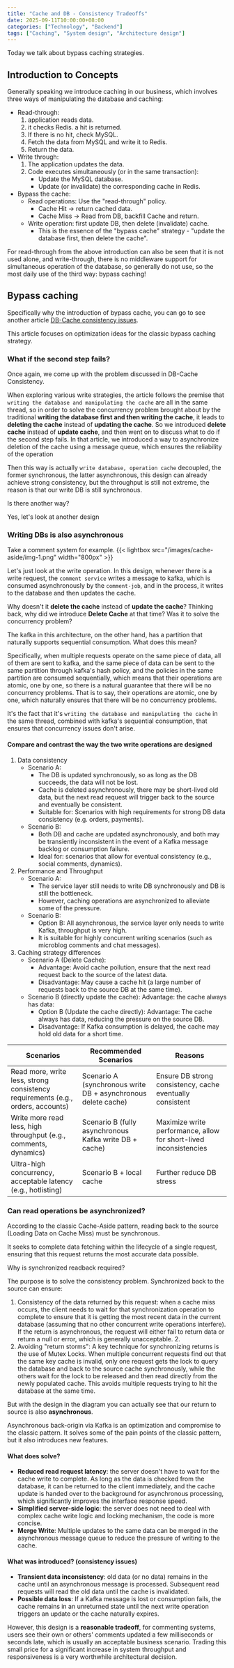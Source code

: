 ```yaml
---
title: "Cache and DB - Consistency Tradeoffs"
date: 2025-09-11T10:00:00+08:00
categories: ["Technology", "Backend"]
tags: ["Caching", "System design", "Architecture design"]
---
```


Today we talk about bypass caching strategies.

## Introduction to Concepts

Generally speaking we introduce caching in our business, which involves three ways of manipulating the database and caching:
- Read-through:
    1. application reads data.
    2. it checks Redis. a hit is returned.
    3. If there is no hit, check MySQL.
    4. Fetch the data from MySQL and write it to Redis.
    5. Return the data.
- Write through:
    1. The application updates the data.
    2. Code executes simultaneously (or in the same transaction):
       - Update the MySQL database.
       - Update (or invalidate) the corresponding cache in Redis.
- Bypass the cache:
    - Read operations: Use the "read-through" policy.
        - Cache Hit -> return cached data.
        - Cache Miss -> Read from DB, backfill Cache and return.
    - Write operation: first update DB, then delete (invalidate) cache.
        - This is the essence of the "bypass cache" strategy - "update the database first, then delete the cache".

For read-through from the above introduction can also be seen that it is not used alone, and write-through, there is no middleware support for simultaneous operation of the database, so generally do not use, so the most daily use of the third way: bypass caching!

## Bypass caching

Specifically why the introduction of bypass cache, you can go to see another article [DB-Cache consistency issues](https://www.crazyfrank.top/en/posts/db-cache-consistency-problem/).

This article focuses on optimization ideas for the classic bypass caching strategy.

### What if the second step fails?
Once again, we come up with the problem discussed in DB-Cache Consistency.

When exploring various write strategies, the article follows the premise that ``writing the database and manipulating the cache`` are all in the same thread, so in order to solve the concurrency problem brought about by the traditional **writing the database first and then writing the cache**, it leads to **deleting the cache** instead of **updating the cache**.
So we introduced **delete cache** instead of **update cache**, and then went on to discuss what to do if the second step fails. In that article, we introduced a way to asynchronize deletion of the cache using a message queue, which ensures the reliability of the operation

Then this way is actually `write database, operation cache` decoupled, the former synchronous, the latter asynchronous, this design can already achieve strong consistency, but the throughput is still not extreme, the reason is that our write DB is still synchronous.

Is there another way?

Yes, let's look at another design

### Writing DBs is also asynchronous

Take a comment system for example.
{{< lightbox src="/images/cache-aside/img-1.png" width="800px" >}}

Let's just look at the write operation. In this design, whenever there is a write request, the `comment service` writes a message to kafka, which is consumed asynchronously by the `comment-job`, and in the process, it writes to the database and then updates the cache.

Why doesn't it **delete the cache** instead of **update the cache**? Thinking back, why did we introduce **Delete Cache** at that time? Was it to solve the concurrency problem?

The kafka in this architecture, on the other hand, has a partition that naturally supports sequential consumption. What does this mean?

Specifically, when multiple requests operate on the same piece of data, all of them are sent to kafka, and the same piece of data can be sent to the same partition through kafka's hash policy, and the policies in the same partition are consumed sequentially, which means that their operations are atomic, one by one, so there is a natural guarantee that there will be no concurrency problems.
That is to say, their operations are atomic, one by one, which naturally ensures that there will be no concurrency problems.

It's the fact that it's `writing the database and manipulating the cache` in the same thread, combined with kafka's sequential consumption, that ensures that concurrency issues don't arise.

#### Compare and contrast the way the two write operations are designed

1. Data consistency
    - Scenario A:
        - The DB is updated synchronously, so as long as the DB succeeds, the data will not be lost.
        - Cache is deleted asynchronously, there may be short-lived old data, but the next read request will trigger back to the source and eventually be consistent.
        - Suitable for: Scenarios with high requirements for strong DB data consistency (e.g. orders, payments).
    - Scenario B:
        - Both DB and cache are updated asynchronously, and both may be transiently inconsistent in the event of a Kafka message backlog or consumption failure.
        - Ideal for: scenarios that allow for eventual consistency (e.g., social comments, dynamics).
2. Performance and Throughput
    - Scenario A:
        - The service layer still needs to write DB synchronously and DB is still the bottleneck.
        - However, caching operations are asynchronized to alleviate some of the pressure.
    - Scenario B:
        - Option B: All asynchronous, the service layer only needs to write Kafka, throughput is very high.
        - It is suitable for highly concurrent writing scenarios (such as microblog comments and chat messages).
3. Caching strategy differences
    - Scenario A (Delete Cache):
        - Advantage: Avoid cache pollution, ensure that the next read request back to the source of the latest data.
        - Disadvantage: May cause a cache hit (a large number of requests back to the source DB at the same time).
    - Scenario B (directly update the cache): Advantage: the cache always has data:
        - Option B (Update the cache directly): Advantage: The cache always has data, reducing the pressure on the source DB.
        - Disadvantage: If Kafka consumption is delayed, the cache may hold old data for a short time.


| Scenarios                                                                       | Recommended Scenarios                                         | Reasons                                                           |
|---------------------------------------------------------------------------------|---------------------------------------------------------------|-------------------------------------------------------------------|
| Read more, write less, strong consistency requirements (e.g., orders, accounts) | Scenario A (synchronous write DB + asynchronous delete cache) | Ensure DB strong consistency, cache eventually consistent         |
| Write more read less, high throughput (e.g., comments, dynamics)                | Scenario B (fully asynchronous Kafka write DB + cache)        | Maximize write performance, allow for short-lived inconsistencies |
| Ultra-high concurrency, acceptable latency (e.g., hotlisting)                   | Scenario B + local cache                                      | Further reduce DB stress                                          |


### Can read operations be asynchronized?

According to the classic Cache-Aside pattern, reading back to the source (Loading Data on Cache Miss) must be synchronous.

It seeks to complete data fetching within the lifecycle of a single request, ensuring that this request returns the most accurate data possible.

Why is synchronized readback required?

The purpose is to solve the consistency problem. Synchronized back to the source can ensure:
1. Consistency of the data returned by this request: when a cache miss occurs, the client needs to wait for that synchronization operation to complete to ensure that it is getting the most recent data in the current database (assuming that no other concurrent write operations interfere). If the return is asynchronous, the request will either fail to return data or return a null or error, which is generally unacceptable. 2.
2. Avoiding "return storms": A key technique for synchronizing returns is the use of Mutex Locks. When multiple concurrent requests find out that the same key cache is invalid, only one request gets the lock to query the database and back to the source cache synchronously, while the others wait for the lock to be released and then read directly from the newly populated cache. This avoids multiple requests trying to hit the database at the same time.

But with the design in the diagram you can actually see that our return to source is also **asynchronous**.

Asynchronous back-origin via Kafka is an optimization and compromise to the classic pattern. It solves some of the pain points of the classic pattern, but it also introduces new features.

#### What does solve?
- **Reduced read request latency**: the server doesn't have to wait for the cache write to complete. As long as the data is checked from the database, it can be returned to the client immediately, and the cache update is handed over to the background for asynchronous processing, which significantly improves the interface response speed.
- **Simplified server-side logic**: the server does not need to deal with complex cache write logic and locking mechanism, the code is more concise.
- **Merge Write**: Multiple updates to the same data can be merged in the asynchronous message queue to reduce the pressure of writing to the cache.

#### What was introduced? (consistency issues)
- **Transient data inconsistency**: old data (or no data) remains in the cache until an asynchronous message is processed. Subsequent read requests will read the old data until the cache is invalidated.
- **Possible data loss**: If a Kafka message is lost or consumption fails, the cache remains in an unreturned state until the next write operation triggers an update or the cache naturally expires.

However, this design is a **reasonable tradeoff**, for commenting systems, users see their own or others' comments updated a few milliseconds or seconds late, which is usually an acceptable business scenario.
Trading this small price for a significant increase in system throughput and responsiveness is a very worthwhile architectural decision.